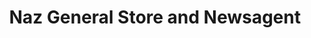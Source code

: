 ---
title: "Naz General Store and Newsagent"
url: /cardiff/naz-general-store-and-newsagent/
shop: Lebensmittel
---